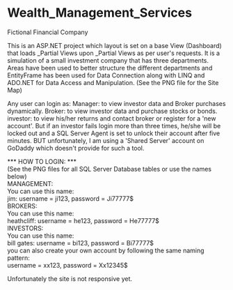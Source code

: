 # Wealth_Management_Services
Fictional Financial Company

This is an ASP.NET project which layout is set on a base View (Dashboard) that loads _Partial Views upon _Partial Views as per user's requests.
It is a simulation of a small investment company that has three departments. Areas have been used to better structure the different departments and EntityFrame has been used for Data Connection along with LINQ and ADO.NET for Data Access and Manipulation. (See the PNG file for the Site Map)

Any user can login as:
Manager: to view investor data and Broker purchases dynamically.
Broker: to view investor data and purchase stocks or bonds.
investor: to view his/her returns and contact broker or register for a 'new account'. But if an investor fails login more than three times, he/she will be locked out and a SQL Server Agent is set to unlock their account after five minutes. BUT unfortunately, I am using a 'Shared Server' account on GoDaddy which doesn't provide for such a tool.

*** HOW TO LOGIN: *** <br/>
(See the PNG files for all SQL Server Database tables or use the names below) <br/>
MANAGEMENT: <br/>
You can use this name: <br/>
jim: username = ji123, password = Ji77777$ <br/>
BROKERS: <br/>
You can use this name: <br/>
heathcliff: username = he123, password = He77777$ <br/>
INVESTORS: <br/>
You can use this name: <br/>
bill gates: username = bi123, password = Bi77777$ <br/>
you can also create your own account by following the same naming pattern: <br/>
username = xx123, password = Xx12345$ 

Unfortunately the site is not responsive yet.
